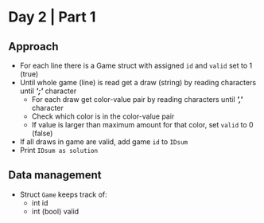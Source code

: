 # Day 2 | Part 1

## Approach
- For each line there is a Game struct with assigned ``id`` and ``valid`` set to 1 (true)
- Until whole game (line) is read get a draw (string) by reading characters until ***';'*** character
    - For each draw get color-value pair by reading characters until ***','*** character
    - Check which color is in the color-value pair
    - If value is larger than maximum amount for that color, set ``valid`` to 0 (false)
- If all draws in game are valid, add game ``id`` to ``IDsum`` 
- Print ``IDsum as solution``

## Data management
- Struct ``Game`` keeps track of:
    - int id
    - int (bool) valid